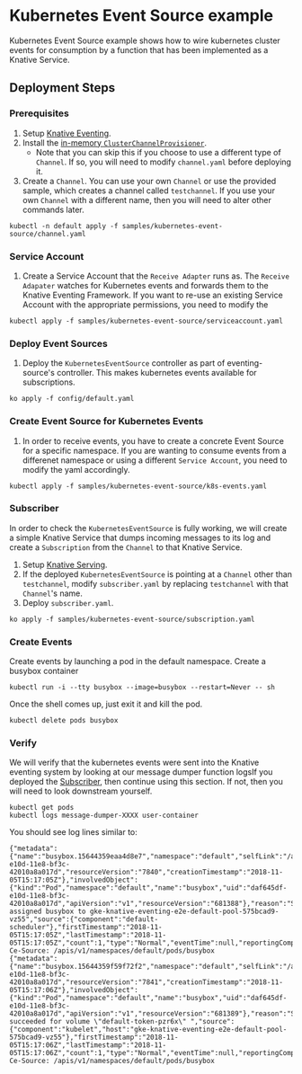 # Kubernetes Event Source example

Kubernetes Event Source example shows how to wire kubernetes cluster events for
consumption by a function that has been implemented as a Knative Service.

## Deployment Steps

### Prerequisites

1. Setup [Knative Eventing](https://github.com/knative/docs/tree/master/eventing).
1. Install the [in-memory `ClusterChannelProvisioner`](https://github.com/knative/eventing/tree/master/config/provisioners/in-memory-channel).
    - Note that you can skip this if you choose to use a different type of `Channel`. If so, you will need to modify `channel.yaml` before deploying it.
1. Create a `Channel`. You can use your own `Channel` or use the provided sample, which creates a channel called `testchannel`. If you use your own `Channel` with a different name, then you will need to alter other commands later.

```shell
kubectl -n default apply -f samples/kubernetes-event-source/channel.yaml
```

### Service Account

1. Create a Service Account that the `Receive Adapter` runs as. The `Receive Adapater` watches for Kubernetes events and forwards them to the Knative Eventing Framework. If you want to re-use an existing Service Account with the appropriate permissions, you need to modify the 

```shell
kubectl apply -f samples/kubernetes-event-source/serviceaccount.yaml
```


### Deploy Event Sources

1. Deploy the `KubernetesEventSource` controller as part of eventing-source's controller. This makes kubernetes events available for subscriptions.

```shell
ko apply -f config/default.yaml
```
    

### Create Event Source for Kubernetes Events

1. In order to receive events, you have to create a concrete Event Source for a specific namespace. If you are wanting to consume events from a differenet namespace or using a different `Service Account`, you need to modify the yaml accordingly.

```shell
kubectl apply -f samples/kubernetes-event-source/k8s-events.yaml
```

### Subscriber

In order to check the `KubernetesEventSource` is fully working, we will create a simple Knative Service that dumps incoming messages to its log and create a `Subscription` from the `Channel` to that Knative Service.

1. Setup [Knative Serving](https://github.com/knative/docs/tree/master/serving).
1. If the deployed `KubernetesEventSource` is pointing at a `Channel` other than `testchannel`, modify `subscriber.yaml` by replacing `testchannel` with that `Channel`'s name.
1. Deploy `subscriber.yaml`.

```shell
ko apply -f samples/kubernetes-event-source/subscription.yaml
```


### Create Events

Create events by launching a pod in the default namespace. Create a busybox container

```shell
kubectl run -i --tty busybox --image=busybox --restart=Never -- sh
```

Once the shell comes up, just exit it and kill the pod.

```shell
kubectl delete pods busybox
```


### Verify

We will verify that the kubernetes events were sent into the Knative eventing system by looking at our message dumper function logsIf you deployed the [Subscriber](#subscriber), then continue using this section. If not, then you will need to look downstream yourself.

```shell
kubectl get pods
kubectl logs message-dumper-XXXX user-container
```

You should see log lines similar to:
```
{"metadata":{"name":"busybox.15644359eaa4d8e7","namespace":"default","selfLink":"/api/v1/namespaces/default/events/busybox.15644359eaa4d8e7","uid":"daf8d3ca-e10d-11e8-bf3c-42010a8a017d","resourceVersion":"7840","creationTimestamp":"2018-11-05T15:17:05Z"},"involvedObject":{"kind":"Pod","namespace":"default","name":"busybox","uid":"daf645df-e10d-11e8-bf3c-42010a8a017d","apiVersion":"v1","resourceVersion":"681388"},"reason":"Scheduled","message":"Successfully assigned busybox to gke-knative-eventing-e2e-default-pool-575bcad9-vz55","source":{"component":"default-scheduler"},"firstTimestamp":"2018-11-05T15:17:05Z","lastTimestamp":"2018-11-05T15:17:05Z","count":1,"type":"Normal","eventTime":null,"reportingComponent":"","reportingInstance":""}
Ce-Source: /apis/v1/namespaces/default/pods/busybox
{"metadata":{"name":"busybox.15644359f59f72f2","namespace":"default","selfLink":"/api/v1/namespaces/default/events/busybox.15644359f59f72f2","uid":"db14ff23-e10d-11e8-bf3c-42010a8a017d","resourceVersion":"7841","creationTimestamp":"2018-11-05T15:17:06Z"},"involvedObject":{"kind":"Pod","namespace":"default","name":"busybox","uid":"daf645df-e10d-11e8-bf3c-42010a8a017d","apiVersion":"v1","resourceVersion":"681389"},"reason":"SuccessfulMountVolume","message":"MountVolume.SetUp succeeded for volume \"default-token-pzr6x\" ","source":{"component":"kubelet","host":"gke-knative-eventing-e2e-default-pool-575bcad9-vz55"},"firstTimestamp":"2018-11-05T15:17:06Z","lastTimestamp":"2018-11-05T15:17:06Z","count":1,"type":"Normal","eventTime":null,"reportingComponent":"","reportingInstance":""}
Ce-Source: /apis/v1/namespaces/default/pods/busybox
```


